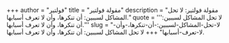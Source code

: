 +++
author = "فولتير"
title = "مقولة فولتير"
description = "مقولة فولتير: لا تحل المشاكل لسببين: أن تنكرها، وأن لا تعرف أسبابها."
quote = '''لا تحل المشاكل لسببين: أن تنكرها، وأن لا تعرف أسبابها.'''
slug = "لا-تحل-المشاكل-لسببين:-أن-تنكرها،-وأن-لا-تعرف-أسبابها"
+++
لا تحل المشاكل لسببين: أن تنكرها، وأن لا تعرف أسبابها.
